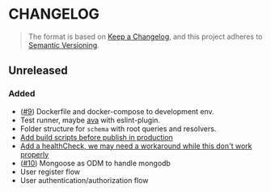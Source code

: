 # CHANGELOG
> The format is based on [Keep a Changelog](https://keepachangelog.com/en/1.0.0/),
> and this project adheres to [Semantic Versioning](https://semver.org/spec/v2.0.0.html).

## Unreleased
### Added
- ([#9](https://github.com/arrecadar/api/pull/9)) Dockerfile and docker-compose to development env.
- Test runner, maybe [ava](https://github.com/avajs) with eslint-plugin.
- Folder structure for `schema` with root queries and resolvers.
- [Add build scripts before publish in production](https://github.com/babel/example-node-server)
- [Add a healthCheck, we may need a workaround while this don't work properly](https://www.apollographql.com/docs/apollo-server/whats-new.html#Health-checks)
- ([#10](https://github.com/arrecadar/api/pull/10)) Mongoose as ODM to handle mongodb
- User register flow
- User authentication/authorization flow
